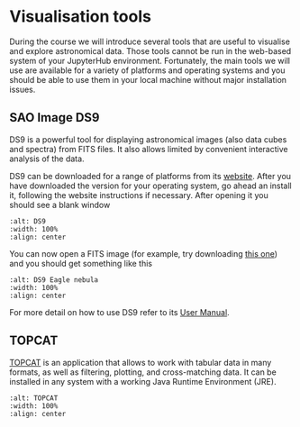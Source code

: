 # Visualisation tools

During the course we will introduce several tools that are useful to visualise and explore astronomical data. Those tools cannot be run in the web-based system of your JupyterHub environment. Fortunately, the main tools we will use are available for a variety of platforms and operating systems and you should be able to use them in your local machine without major installation issues.

## SAO Image DS9

DS9 is a powerful tool for displaying astronomical images (also data cubes and spectra) from FITS files. It also allows limited by convenient interactive analysis of the data.

DS9 can be downloaded for a range of platforms from its [website](https://sites.google.com/cfa.harvard.edu/saoimageds9/download?authuser=0). After you have downloaded the version for your operating system, go ahead an install it, following the website instructions if necessary. After opening it you should see a blank window

```{figure} images/ds9-blank.png
:alt: DS9
:width: 100%
:align: center
```

You can now open a FITS image (for example, try downloading [this one](https://faculty.washington.edu/gallegoj/673nmos.fits)) and you should get something like this

```{figure} images/ds9-eagle.png
:alt: DS9 Eagle nebula
:width: 100%
:align: center
```

For more detail on how to use DS9 refer to its [User Manual](https://ds9.si.edu/doc/user/gui/index.html).

## TOPCAT

[TOPCAT](https://www.star.bris.ac.uk/~mbt/topcat) is an application that allows to work with tabular data in many formats, as well as filtering, plotting, and cross-matching data. It can be installed in any system with a working Java Runtime Environment (JRE).

```{figure} images/topcat.png
:alt: TOPCAT
:width: 100%
:align: center
```
